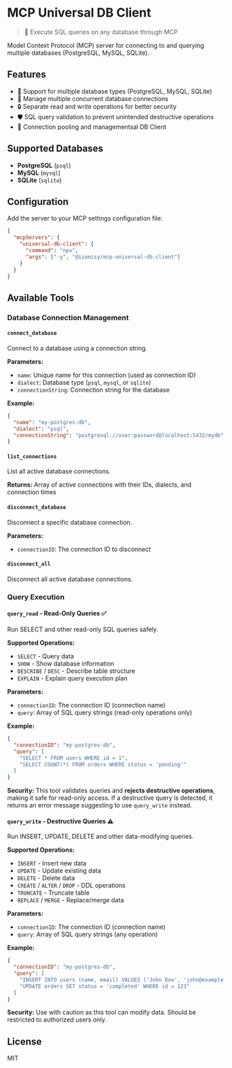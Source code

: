 # MCP Universal DB Client

> 🚀 Execute SQL queries on any database through MCP

Model Context Protocol (MCP) server for connecting to and querying multiple databases (PostgreSQL, MySQL, SQLite).

## Features

- 🔌 Support for multiple database types (PostgreSQL, MySQL, SQLite)
- 🔄 Manage multiple concurrent database connections
- 🔒 Separate read and write operations for better security
- 🛡️ SQL query validation to prevent unintended destructive operations
- 💾 Connection pooling and managementsal DB Client

## Supported Databases

- **PostgreSQL** (`psql`)
- **MySQL** (`mysql`)
- **SQLite** (`sqlite`)

## Configuration

Add the server to your MCP settings configuration file:

```json
{
  "mcpServers": {
    "universal-db-client": {
      "command": "npx",
      "args": ["-y", "@izumisy/mcp-universal-db-client"]
    }
  }
}
```

## Available Tools

### Database Connection Management

#### `connect_database`

Connect to a database using a connection string.

**Parameters:**
- `name`: Unique name for this connection (used as connection ID)
- `dialect`: Database type (`psql`, `mysql`, or `sqlite`)
- `connectionString`: Connection string for the database

**Example:**
```json
{
  "name": "my-postgres-db",
  "dialect": "psql",
  "connectionString": "postgresql://user:password@localhost:5432/mydb"
}
```

#### `list_connections`

List all active database connections.

**Returns:** Array of active connections with their IDs, dialects, and connection times

#### `disconnect_database`

Disconnect a specific database connection.

**Parameters:**
- `connectionID`: The connection ID to disconnect

#### `disconnect_all`

Disconnect all active database connections.

### Query Execution

#### `query_read` - Read-Only Queries ✅

Run SELECT and other read-only SQL queries safely.

**Supported Operations:**
- `SELECT` - Query data
- `SHOW` - Show database information
- `DESCRIBE` / `DESC` - Describe table structure
- `EXPLAIN` - Explain query execution plan

**Parameters:**
- `connectionID`: The connection ID (connection name)
- `query`: Array of SQL query strings (read-only operations only)

**Example:**
```json
{
  "connectionID": "my-postgres-db",
  "query": [
    "SELECT * FROM users WHERE id = 1",
    "SELECT COUNT(*) FROM orders WHERE status = 'pending'"
  ]
}
```

**Security:** This tool validates queries and **rejects destructive operations**, making it safe for read-only access. If a destructive query is detected, it returns an error message suggesting to use `query_write` instead.

#### `query_write` - Destructive Queries ⚠️

Run INSERT, UPDATE, DELETE and other data-modifying queries.

**Supported Operations:**
- `INSERT` - Insert new data
- `UPDATE` - Update existing data
- `DELETE` - Delete data
- `CREATE` / `ALTER` / `DROP` - DDL operations
- `TRUNCATE` - Truncate table
- `REPLACE` / `MERGE` - Replace/merge data

**Parameters:**
- `connectionID`: The connection ID (connection name)
- `query`: Array of SQL query strings (any operation)

**Example:**
```json
{
  "connectionID": "my-postgres-db",
  "query": [
    "INSERT INTO users (name, email) VALUES ('John Doe', 'john@example.com')",
    "UPDATE orders SET status = 'completed' WHERE id = 123"
  ]
}
```

**Security:** Use with caution as this tool can modify data. Should be restricted to authorized users only.

## License

MIT
